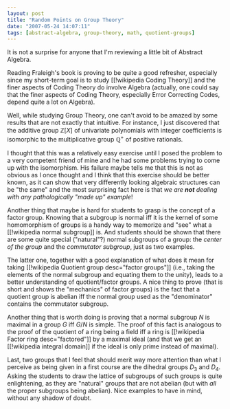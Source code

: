 ```yaml
---
layout: post
title: "Random Points on Group Theory"
date: "2007-05-24 14:07:11"
tags: [abstract-algebra, group-theory, math, quotient-groups]
---
```


It is not a surprise for anyone that I'm reviewing a little bit of Abstract
Algebra.

Reading Fraleigh's book is proving to be quite a good refresher, especially
since my short-term goal is to study [[!wikipedia Coding Theory]] and the
finer aspects of Coding Theory do involve Algebra (actually, one could say
that the finer aspects of Coding Theory, especially Error Correcting Codes,
depend quite a lot on Algebra).

Well, while studying Group Theory, one can't avoid to be amazed by some
results that are not exactly that intuitive. For instance, I just discovered
that the additive group $\mathbb Z[X]$ of univariate polynomials with
integer coefficients is isomorphic to the multiplicative group $\mathbb Q^+$
of positive rationals.

I thought that this was a relatively easy exercise until I posed the problem
to a very competent friend of mine and he had some problems trying to come
up with the isomorphism. His failure maybe tells me that this is not as
obvious as I once thought and I think that this exercise should be better
known, as it can show that very differently looking algebraic structures can
be "the same" and the most surprising fact here is that *we are **not**
dealing with any pathologically "made up" example*!

Another thing that maybe is hard for students to grasp is the concept of a
factor group. Knowing that a subgroup is normal iff it is the kernel of some
homomorphism of groups is a handy way to memorize and "see" what a
[[!wikipedia normal subgroup]] is. And students should be shown that there
are some quite special ("natural"?) normal subgroups of a group: the *center
of the group* and the *commutator subgroup*, just as two examples.

The latter one, together with a good explanation of what does it mean for
taking [[!wikipedia Quotient group desc="factor groups"]] (i.e., taking the
elements of the normal subgroup and equating them to the unity), leads to a
better understanding of quotient/factor groups. A nice thing to prove (that
is short and shows the "mechanics" of factor groups) is the fact that a
quotient group is abelian iff the normal group used as the "denominator"
contains the commutator subgroup.

Another thing that is worth doing is proving that a normal subgroup $N$ is
maximal in a group $G$ iff $G/N$ is simple. The proof of this fact is
analogous to the proof of the quotient of a ring being a field iff a ring is
[[!wikipedia Factor ring desc="factored"]] by a maximal ideal (and that we
get an [[!wikipedia integral domain]] if the ideal is only prime instead of
maximal).

Last, two groups that I feel that should merit way more attention than what
I perceive as being given in a first course are the dihedral groups $D_3$
and $D_4$. Asking the students to draw the lattice of subgroups of such
groups is quite enlightening, as they are "natural" groups that are not
abelian (but with *all* the proper subgroups being abelian). Nice examples
to have in mind, without any shadow of doubt.

